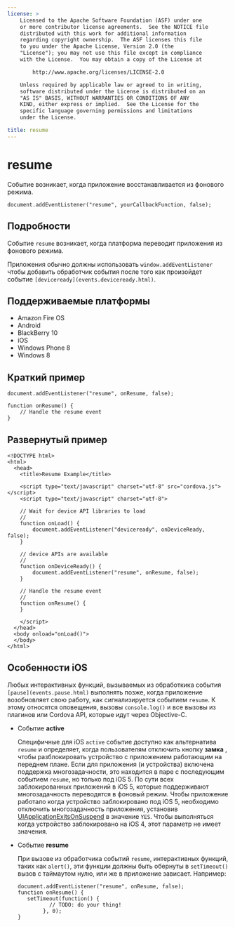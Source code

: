 ```yaml
---
license: >
    Licensed to the Apache Software Foundation (ASF) under one
    or more contributor license agreements.  See the NOTICE file
    distributed with this work for additional information
    regarding copyright ownership.  The ASF licenses this file
    to you under the Apache License, Version 2.0 (the
    "License"); you may not use this file except in compliance
    with the License.  You may obtain a copy of the License at

        http://www.apache.org/licenses/LICENSE-2.0

    Unless required by applicable law or agreed to in writing,
    software distributed under the License is distributed on an
    "AS IS" BASIS, WITHOUT WARRANTIES OR CONDITIONS OF ANY
    KIND, either express or implied.  See the License for the
    specific language governing permissions and limitations
    under the License.

title: resume
---
```


# resume

Событие возникает, когда приложение восстанавливается из фонового режима.

    document.addEventListener("resume", yourCallbackFunction, false);
    

## Подробности

Событие `resume` возникает, когда платформа переводит приложения из фонового режима.

Приложения обычно должны использовать `window.addEventListener` чтобы добавить обработчик события после того как произойдет событие `[deviceready](events.deviceready.html)`.

## Поддерживаемые платформы

*   Amazon Fire OS
*   Android
*   BlackBerry 10
*   iOS
*   Windows Phone 8
*   Windows 8

## Краткий пример

    document.addEventListener("resume", onResume, false);
    
    function onResume() {
        // Handle the resume event
    }
    

## Развернутый пример

    <!DOCTYPE html>
    <html>
      <head>
        <title>Resume Example</title>
    
        <script type="text/javascript" charset="utf-8" src="cordova.js"></script>
        <script type="text/javascript" charset="utf-8">
    
        // Wait for device API libraries to load
        //
        function onLoad() {
            document.addEventListener("deviceready", onDeviceReady, false);
        }
    
        // device APIs are available
        //
        function onDeviceReady() {
            document.addEventListener("resume", onResume, false);
        }
    
        // Handle the resume event
        //
        function onResume() {
        }
    
        </script>
      </head>
      <body onload="onLoad()">
      </body>
    </html>
    

## Особенности iOS

Любых интерактивных функций, вызываемых из обработкика события `[pause](events.pause.html)` выполнять позже, когда приложение возобновляет свою работу, как сигнализируется событием `resume`. К этому относятся оповещения, вызовы `console.log()` и все вызовы из плагинов или Cordova API, которые идут через Objective-C.

*   Событие **active**
    
    Специфичные для iOS `active` событие доступно как альтернатива `resume` и определяет, когда пользователям отключить кнопку **замка** , чтобы разблокировать устройство с приложением работающим на переднем плане. Если для приложения (и устройства) включена поддержка многозадачности, это находится в паре с последующим событием `resume`, но только под iOS 5. По сути всех заблокированных приложений в iOS 5, которые поддерживают многозадачность переводятся в фоновый режим. Чтобы приложение работало когда устройство заблокировано под iOS 5, необходимо отключить многозадачность приложения, установив [UIApplicationExitsOnSuspend][1] в значение `YES`. Чтобы выполняться когда устройство заблокировано на iOS 4, этот параметр не имеет значения.

*   Событие **resume**
    
    При вызове из обработчика событий `resume`, интерактивных функций, таких как `alert()`, эти функции должны быть обернуты в `setTimeout()` вызов с таймаутом нулю, или же в приложение зависает. Например:
    
        document.addEventListener("resume", onResume, false);
        function onResume() {
           setTimeout(function() {
                  // TODO: do your thing!
                }, 0);
        }
        

 [1]: http://developer.apple.com/library/ios/#documentation/general/Reference/InfoPlistKeyReference/Articles/iPhoneOSKeys.html